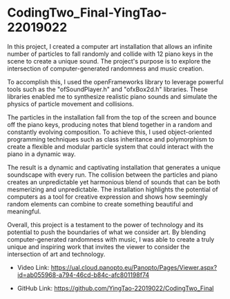 # CodingTwo_Final-YingTao-22019022

In this project, I created a computer art installation that allows an infinite number of particles to fall randomly and collide with 12 piano keys in the scene to create a unique sound. The project's purpose is to explore the intersection of computer-generated randomness and music creation.

To accomplish this, I used the openFrameworks library to leverage powerful tools such as the "ofSoundPlayer.h" and "ofxBox2d.h" libraries. These libraries enabled me to synthesize realistic piano sounds and simulate the physics of particle movement and collisions.

The particles in the installation fall from the top of the screen and bounce off the piano keys, producing notes that blend together in a random and constantly evolving composition. To achieve this, I used object-oriented programming techniques such as class inheritance and polymorphism to create a flexible and modular particle system that could interact with the piano in a dynamic way.

The result is a dynamic and captivating installation that generates a unique soundscape with every run. The collision between the particles and piano creates an unpredictable yet harmonious blend of sounds that can be both mesmerizing and unpredictable. The installation highlights the potential of computers as a tool for creative expression and shows how seemingly random elements can combine to create something beautiful and meaningful.

Overall, this project is a testament to the power of technology and its potential to push the boundaries of what we consider art. By blending computer-generated randomness with music, I was able to create a truly unique and inspiring work that invites the viewer to consider the intersection of art and technology.

- Video Link: https://ual.cloud.panopto.eu/Panopto/Pages/Viewer.aspx?id=ab055968-a794-46cd-b84c-afc801198f74

- GitHub Link: https://github.com/YingTao-22019022/CodingTwo_Final
